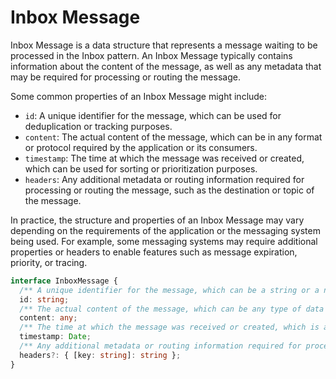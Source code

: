 # Inbox Message

Inbox Message is a data structure that represents a message waiting to be processed in the Inbox pattern. An Inbox Message typically contains information about the content of the message, as well as any metadata that may be required for processing or routing the message.

Some common properties of an Inbox Message might include:

- `id`: A unique identifier for the message, which can be used for deduplication or tracking purposes.
- `content`: The actual content of the message, which can be in any format or protocol required by the application or its consumers.
- `timestamp`: The time at which the message was received or created, which can be used for sorting or prioritization purposes.
- `headers`: Any additional metadata or routing information required for processing or routing the message, such as the destination or topic of the message.

In practice, the structure and properties of an Inbox Message may vary depending on the requirements of the application or the messaging system being used. For example, some messaging systems may require additional properties or headers to enable features such as message expiration, priority, or tracing.

```ts
interface InboxMessage {
  /** A unique identifier for the message, which can be a string or a number. */
  id: string;
  /** The actual content of the message, which can be any type of data or object. */
  content: any;
  /** The time at which the message was received or created, which is a Date object. */
  timestamp: Date;
  /** Any additional metadata or routing information required for processing or routing the message, which is an optional object that can contain key-value pairs of header values. */
  headers?: { [key: string]: string };
}
```

